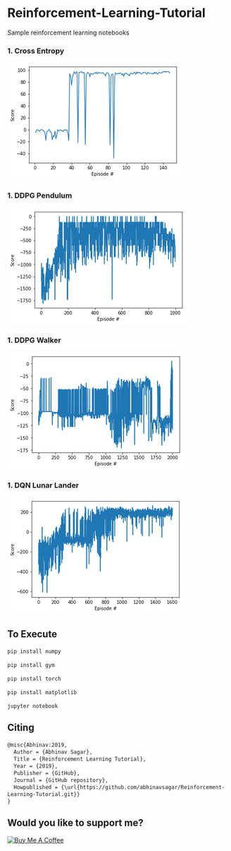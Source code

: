 # Reinforcement-Learning-Tutorial
Sample reinforcement learning notebooks

### 1. Cross Entropy

![rl](rl1.png)

### 1. DDPG Pendulum

![rl](rl2.png)

### 1. DDPG Walker

![rl](rl3.png)

### 1. DQN Lunar Lander

![rl](rl4.png)



## To Execute

`pip install numpy`

`pip install gym`

`pip install torch`

`pip install matplotlib`

`jupyter notebook`

## Citing

```
@misc{Abhinav:2019,
  Author = {Abhinav Sagar},
  Title = {Reinforcement Learning Tutorial},
  Year = {2019},
  Publisher = {GitHub},
  Journal = {GitHub repository},
  Howpublished = {\url{https://github.com/abhinavsagar/Reinforcement-Learning-Tutorial.git}}
}
```

## Would you like to support me?

<a href="https://www.buymeacoffee.com/abhinavsagar" target="_blank"><img src="https://www.buymeacoffee.com/assets/img/custom_images/black_img.png" alt="Buy Me A Coffee" style="height: auto !important;width: auto !important;" ></a>

